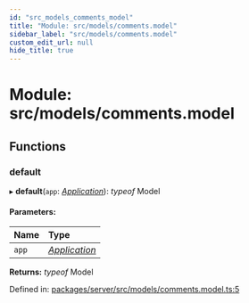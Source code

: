 ```yaml
---
id: "src_models_comments_model"
title: "Module: src/models/comments.model"
sidebar_label: "src/models/comments.model"
custom_edit_url: null
hide_title: true
---
```


# Module: src/models/comments.model

## Functions

### default

▸ **default**(`app`: [*Application*](src_declarations.md#application)): *typeof* Model

#### Parameters:

Name | Type |
:------ | :------ |
`app` | [*Application*](src_declarations.md#application) |

**Returns:** *typeof* Model

Defined in: [packages/server/src/models/comments.model.ts:5](https://github.com/xr3ngine/xr3ngine/blob/66a84a950/packages/server/src/models/comments.model.ts#L5)
